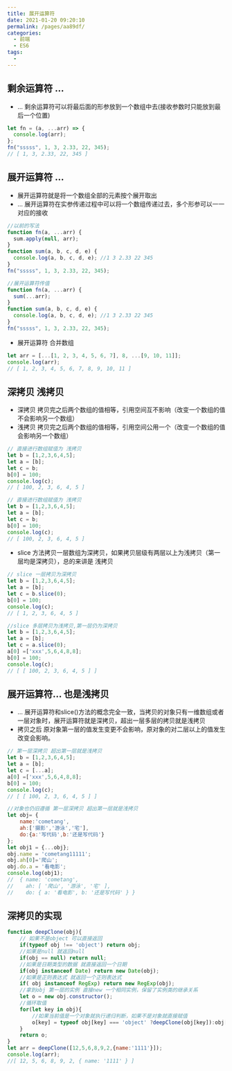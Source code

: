 ```yaml
---
title: 展开运算符
date: 2021-01-20 09:20:10
permalink: /pages/aa89df/
categories:
  - 前端
  - ES6
tags:
  -
---
```


## 剩余运算符 ...

- ... 剩余运算符可以将最后面的形参放到一个数组中去(接收参数时只能放到最后一个位置)

```js
let fn = (a, ...arr) => {
  console.log(arr);
};
fn("sssss", 1, 3, 2.33, 22, 345);
// [ 1, 3, 2.33, 22, 345 ]
```

## 展开运算符 ...

- 展开运算符就是将一个数组全部的元素按个展开取出
- ... 展开运算符在实参传递过程中可以将一个数组传递过去，多个形参可以一一对应的接收

```js
//以前的写法
function fn(a, ...arr) {
  sum.apply(null, arr);
}
function sum(a, b, c, d, e) {
  console.log(a, b, c, d, e); //1 3 2.33 22 345
}
fn("sssss", 1, 3, 2.33, 22, 345);
```

```js
//展开运算符传值
function fn(a, ...arr) {
  sum(...arr);
}
function sum(a, b, c, d, e) {
  console.log(a, b, c, d, e); //1 3 2.33 22 345
}
fn("sssss", 1, 3, 2.33, 22, 345);
```

- 展开运算符 合并数组

```js
let arr = [...[1, 2, 3, 4, 5, 6, 7], 8, ...[9, 10, 11]];
console.log(arr);
// [ 1, 2, 3, 4, 5, 6, 7, 8, 9, 10, 11 ]
```

## 深拷贝 浅拷贝
- 深拷贝 拷贝完之后两个数组的值相等，引用空间互不影响（改变一个数组的值不会影响另一个数组）
- 浅拷贝 拷贝完之后两个数组的值相等，引用空间公用一个（改变一个数组的值会影响另一个数组）
```js
// 直接进行数组赋值为 浅拷贝
let b = [1,2,3,6,4,5];
let a = [b];
let c = b;
b[0] = 100;
console.log(c);  
// [ 100, 2, 3, 6, 4, 5 ]
```
```js
// 直接进行数组赋值为 浅拷贝
let b = [1,2,3,6,4,5];
let a = [b];
let c = b;
b[0] = 100;
console.log(c);  
// [ 100, 2, 3, 6, 4, 5 ]
```
- slice 方法拷贝一层数组为深拷贝，如果拷贝层级有两层以上为浅拷贝（第一层均是深拷贝），总的来讲是 浅拷贝
```js
// slice 一层拷贝为深拷贝
let b = [1,2,3,6,4,5];
let a = [b];
let c = b.slice(0);
b[0] = 100;
console.log(c);
// [ 1, 2, 3, 6, 4, 5 ]
```
```js
//slice 多层拷贝为浅拷贝,第一层仍为深拷贝
let b = [1,2,3,6,4,5];
let a = [b];
let c = a.slice(0);
a[0] =['xxx',5,6,4,8,8];
b[0] = 100;
console.log(c);
// [ [ 100, 2, 3, 6, 4, 5 ] ]
```
## 展开运算符... 也是浅拷贝

- ... 展开运算符和slice()方法的概念完全一致，当拷贝的对象只有一维数组或者一层对象时，展开运算符就是深拷贝，超出一层多层的拷贝就是浅拷贝
- 拷贝之后 原对象第一层的值发生变更不会影响，原对象的对二层以上的值发生改变会影响。
```js
// 第一层深拷贝 超出第一层就是浅拷贝
let b = [1,2,3,6,4,5];
let a = [b];
let c = [...a];
a[0] =['xxx',5,6,4,8,8];
b[0] = 100;
console.log(c);
// [ [ 100, 2, 3, 6, 4, 5 ] ]
```
```js
//对象也仍旧遵循 第一层深拷贝 超出第一层就是浅拷贝
let obj= {
    name:'cometang',
    ah:['摄影','游泳','宅'],
    do:{a:'写代码',b:'还是写代码'}
};
let obj1 = {...obj};
obj.name = 'cometang11111';
obj.ah[0]='爬山';
obj.do.a = '看电影';
console.log(obj1);
//  { name: 'cometang',  
//    ah: [ '爬山', '游泳', '宅' ],  
//    do: { a: '看电影', b: '还是写代码' } }
```

## 深拷贝的实现
```js
function deepClone(obj){
    // 如果不是object 可以直接返回
    if(typeof obj !== 'object') return obj;
    //如果是null 就返回null
    if(obj == null) return null;
    //如果是日期类型的数据 就直接返回一个日期
    if(obj instanceof Date) return new Date(obj);
    //如果是正则表达式 就返回一个正则表达式
    if( obj instanceof RegExp) return new RegExp(obj);
    //拿到obj 第一层的实例 直接new 一个相同实例，保留了实例类的继承关系
    let o = new obj.constructor();  
    //循环取值 
    for(let key in obj){
        //如果当前值是一个对象就执行递归判断，如果不是对象就直接赋值
        o[key] = typeof obj[key] === 'object' ?deepClone(obj[key]):obj[key];
    }
    return o;
}
let arr = deepClone([12,5,6,8,9,2,{name:'1111'}]);
console.log(arr);
//[ 12, 5, 6, 8, 9, 2, { name: '1111' } ]
```